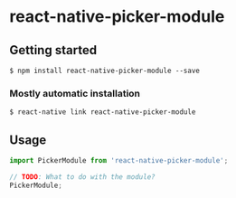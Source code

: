 # react-native-picker-module

## Getting started

`$ npm install react-native-picker-module --save`

### Mostly automatic installation

`$ react-native link react-native-picker-module`

## Usage
```javascript
import PickerModule from 'react-native-picker-module';

// TODO: What to do with the module?
PickerModule;
```
